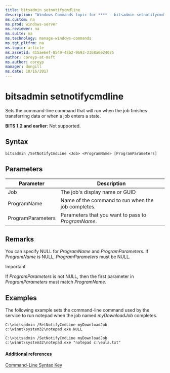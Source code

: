 ```yaml
---
title: bitsadmin setnotifycmdline
description: "Windows Commands topic for **** - bitsadmin setnotifycmdlineSets the command-line command that will run when the job finishes transferring data or when a job enters a state."
ms.custom: na
ms.prod: windows-server
ms.reviewer: na
ms.suite: na
ms.technology: manage-windows-commands
ms.tgt_pltfrm: na
ms.topic: article
ms.assetid: 415ae6ef-8549-48b2-9693-2368a6e24075
author: coreyp-at-msft
ms.author: coreyp
manager: dongill
ms.date: 10/16/2017
---
```


# bitsadmin setnotifycmdline

Sets the command-line command that will run when the job finishes transferring data or when a job enters a state.

**BITS 1.2 and earlier**: Not supported.

## Syntax

```
bitsadmin /SetNotifyCmdLine <Job> <ProgramName> [ProgramParameters]
```

## Parameters

|Parameter|Description|
|---------|-----------|
|Job|The job's display name or GUID|
|ProgramName|Name of the command to run when the job completes.|
|ProgramParameters|Parameters that you want to pass to *ProgramName*.|

## Remarks

You can specify NULL for *ProgramName* and *ProgramParameters*. If *ProgramName* is NULL, *ProgramParameters* must be NULL.

> [!IMPORTANT]
> If *ProgramParameters* is not NULL, then the first parameter in *ProgramParameters* must match *ProgramName*.

## <a name="BKMK_examples"></a>Examples

The following example sets the command-line command used by the service to run notepad when the job named *myDownloadJob* completes.
```
C:\>bitsadmin /SetNotifyCmdLine myDownloadJob c:\winnt\system32\notepad.exe NULL
```
```
C:\>bitsadmin /SetNotifyCmdLine myDownloadJob c:\winnt\system32\notepad.exe "notepad c:\eula.txt"
```

#### Additional references

[Command-Line Syntax Key](command-line-syntax-key.md)